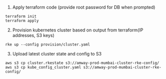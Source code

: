 1. Apply terraform code (provide root password for DB when prompted)

 ```
terraform init
terraform apply
```

2. Provision kubernetes cluster based on output from terraform(IP addresses, S3 keys)

```
rke up --config provision/cluster.yaml
```

3. Upload latest cluster state and config to S3

```
aws s3 cp cluster.rkestate s3://amway-prod-mumbai-cluster-rke-config/
aws s3 cp kube_config_cluster.yaml s3://amway-prod-mumbai-cluster-rke-config/
```
